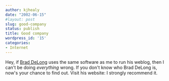 ```yaml
---
author: kjhealy
date: "2002-06-15"
#layout: post
slug: good-company
status: publish
title: Good company
wordpress_id: '15'
categories:
- Internet
---
```


Hey, if [Brad DeLong](http://www.j-bradford-delong.net/movable_type/) uses the same software as me to run his weblog, then I can't be doing *everything* wrong. If you don't know who Brad DeLong is, now's your chance to find out. Visit his website: I strongly recommend it.
